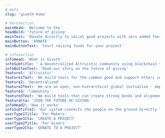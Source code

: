 ```yaml
---
# meta
slug: 'giveth-home'

# herosection
mainHead: 'Welcome to the'
headBold: 'future of giving'
mainText: 'Donate directly to social good projects with zero added fees.'
mainButton: 'DONATE'
mainButtonText: 'Start raising funds for your project'

# infosection
infoHead: 'What is Giveth'
infoSubtitle: ' A Decentralized Altruistic Community using blockchain technology to make the world a better place.'
infoButtonText: 'Read our story on the future of giving'
feature1: 'Altruistic'
feature1Text: 'We build tools for the common good and support others in doing so as well. On the Giveth DApp, 100% of the funds donated go to the cause the donor intended to support.'
feature2: 'Decentralized'
feature2Text: 'We are an open, non-hierarchical global initiative - empowering communities with novel decentralized technologies to address their collective needs.'
feature3: 'Community'
feature3Text: 'We build tools that can create strong bonds and alignment for people and the planet. We see donations as an opportunity to connect Givers to the people on the ground doing the good work.'
featureCta: 'JOIN THE FUTURE OF GIVING'
infoHead2: 'How it works'
infoSubtitle2: 'Our system connects the people on the ground directly to the Givers, and provides a level of transparency and accountability no other platform can offer.'
userType1Title: 'For Makers'
userType1Cta: 'CREATE A PROJECT'
userType2Title: 'For Givers'
userType2Cta: 'DONATE TO A PROJECT'
---
```

